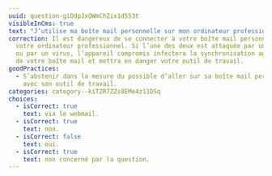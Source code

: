 ```yaml
---
uuid: question-giDdpJxQWmChZix1d553t
visibleInCms: true
text: "J’utilise ma boîte mail personnelle sur mon ordinateur professionnel :"
correction: Il est dangereux de se connecter à votre boîte mail personnelle sur
  votre ordinateur professionnel. Si l’une des deux est attaquée par un pirate
  ou par un virus, l’appareil compromis infectera la synchronisation automatique
  de votre boîte mail et mettra en danger votre outil de travail.
goodPractices:
  - S’abstenir dans la mesure du possible d’aller sur sa boîte mail personnelle
    avec son outil de travail.
categories: category--kiTZR7ZZs8EMe4z11DSq
choices:
  - isCorrect: true
    text: via le webmail.
  - isCorrect: true
    text: non.
  - isCorrect: false
    text: oui.
  - isCorrect: true
    text: non concerné par la question.
---
```

